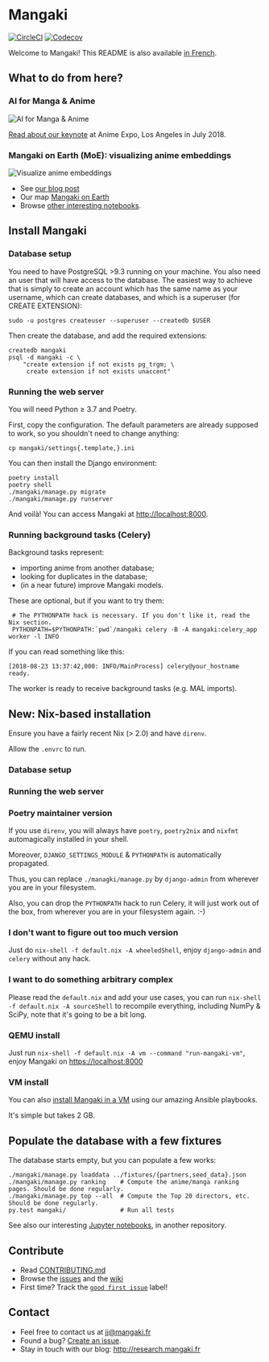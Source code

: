 # Mangaki

[![CircleCI](https://circleci.com/gh/mangaki/mangaki.svg?style=svg)](https://circleci.com/gh/mangaki/mangaki)
[![Codecov](https://img.shields.io/codecov/c/github/mangaki/mangaki.svg)](https://codecov.io/gh/mangaki/mangaki/)

Welcome to Mangaki!
This README is also available [in French](README-fr.md).

## What to do from here?

### AI for Manga & Anime

![AI for Manga & Anime](http://research.mangaki.fr/public/img/aima/aima-banner.png)

[Read about our keynote](http://research.mangaki.fr/2018/07/15/ai-for-manga-and-anime/) at Anime Expo, Los Angeles in July 2018.

### Mangaki on Earth (MoE): visualizing anime embeddings

![Visualize anime embeddings](http://research.mangaki.fr/public/img/embeddings.png)

- See [our blog post](http://research.mangaki.fr/2018/08/23/mangaki-on-earth-visualize-anime-embeddings/)
- Our map [Mangaki on Earth](https://mangaki.fr/map)
- Browse [other interesting notebooks](https://github.com/mangaki/notebooks).

## Install Mangaki

### Database setup

You need to have PostgreSQL >9.3 running on your machine. You also need an
user that will have access to the database. The easiest way to achieve that is
simply to create an account which has the same name as your username, which
can create databases, and which is a superuser (for CREATE EXTENSION):

    sudo -u postgres createuser --superuser --createdb $USER

Then create the database, and add the required extensions:

    createdb mangaki
    psql -d mangaki -c \
        "create extension if not exists pg_trgm; \
         create extension if not exists unaccent"

### Running the web server

You will need Python ≥ 3.7 and Poetry.

First, copy the configuration. The default parameters are already supposed to
work, so you shouldn't need to change anything:

    cp mangaki/settings{.template,}.ini

You can then install the Django environment:

    poetry install
    poetry shell
    ./mangaki/manage.py migrate
    ./mangaki/manage.py runserver

And voilà! You can access Mangaki at <http://localhost:8000>.

### Running background tasks (Celery)

Background tasks represent:

- importing anime from another database;
- looking for duplicates in the database;
- (in a near future) improve Mangaki models.

These are optional, but if you want to try them:

     # The PYTHONPATH hack is necessary. If you don't like it, read the Nix section.
     PYTHONPATH=$PYTHONPATH:`pwd`/mangaki celery -B -A mangaki:celery_app worker -l INFO

If you can read something like this:

```console
[2018-08-23 13:37:42,000: INFO/MainProcess] celery@your_hostname ready.
```

The worker is ready to receive background tasks (e.g. MAL imports).

## New: Nix-based installation

Ensure you have a fairly recent Nix (> 2.0) and have `direnv`.

Allow the `.envrc` to run.

### Database setup

### Running the web server

### Poetry maintainer version

If you use `direnv`, you will always have `poetry`, `poetry2nix` and `nixfmt` automagically installed in your shell.

Moreover, `DJANGO_SETTINGS_MODULE` & `PYTHONPATH` is automatically propagated.

Thus, you can replace `./managki/manage.py` by `django-admin` from wherever you are in your filesystem.

Also, you can drop the `PYTHONPATH` hack to run Celery, it will just work out of the box, from wherever you are in your filesystem again. :-)

### I don't want to figure out too much version

Just do `nix-shell -f default.nix -A wheeledShell`, enjoy `django-admin` and `celery` without any hack.

### I want to do something arbitrary complex

Please read the `default.nix` and add your use cases, you can run `nix-shell -f default.nix -A sourceShell` to recompile everything, including NumPy & SciPy, note that it's going to be a bit long.

### QEMU install

Just run `nix-shell -f default.nix -A vm --command "run-mangaki-vm"`, enjoy Mangaki on <https://localhost:8000>

### VM install

You can also [install Mangaki in a VM](https://github.com/mangaki/mangaki/wiki/How-to-install-Mangaki-using-a-virtual-machine-(simple-but-takes-2-GB)) using our amazing Ansible playbooks.

It's simple but takes 2 GB.

## Populate the database with a few fixtures

The database starts empty, but you can populate a few works:

    ./mangaki/manage.py loaddata ../fixtures/{partners,seed_data}.json
    ./mangaki/manage.py ranking    # Compute the anime/manga ranking pages. Should be done regularly.
    ./mangaki/manage.py top --all  # Compute the Top 20 directors, etc. Should be done regularly.
    py.test mangaki/               # Run all tests

See also our interesting [Jupyter notebooks](https://github.com/mangaki/notebooks), in another repository.

## Contribute

- Read [CONTRIBUTING.md](CONTRIBUTING.md)
- Browse the [issues](https://github.com/mangaki/mangaki/issues) and the [wiki](https://github.com/mangaki/mangaki/wiki)
- First time? Track the [`good first issue`](https://github.com/mangaki/mangaki/issues?q=is%3Aissue+is%3Aopen+label%3A%22good+first+issue%22) label!

## Contact

- Feel free to contact us at jj@mangaki.fr
- Found a bug? [Create an issue](https://github.com/mangaki/mangaki/issues/new).
- Stay in touch with our blog: <http://research.mangaki.fr>
